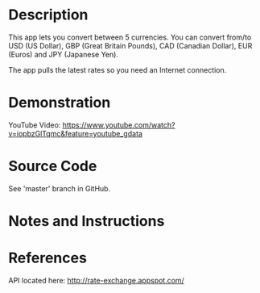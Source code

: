 # Description
This app lets you convert between 5 currencies. You can convert from/to USD (US Dollar), GBP (Great Britain Pounds), CAD (Canadian Dollar), EUR (Euros) and JPY (Japanese Yen).

The app pulls the latest rates so you need an Internet connection.

# Demonstration
YouTube Video: https://www.youtube.com/watch?v=iopbzGlTqmc&feature=youtube_gdata

# Source Code
See 'master' branch in GitHub.

# Notes and Instructions


# References
API located here: http://rate-exchange.appspot.com/
